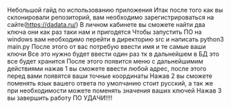 Небольшой гайд по использованию приложения
Итак после того как вы склонировали репозиторий, вам необходимо зарегистрироваться на сайте(https://dadata.ru/)
В личном кабинете вы сможете найти два ключа они как раз таки нам и пригодятся
Чтобы запустить ПО на windows вам необходимо перейти в директорию src и написать python3 main.py 
После этого от вас потребую ввести имя и те самые ваши ключи 
Все это нужно будет ввести один раз тк в дальнейшем в БД это все будет хранится 
После этого появится меню с дальнейшимим действиями 
нажав 1 вы сможете ввести любой адрес, после этого перед вами появятся ваши точные координаты 
Нажав 2 вы сможете поменять язык вашего ответа по умолчанию стоит русский, а так же при необходимости можете поменять значения ваших ключей 
Нажав 3 вы завершить работу ПО
УДАЧИ!!!!
